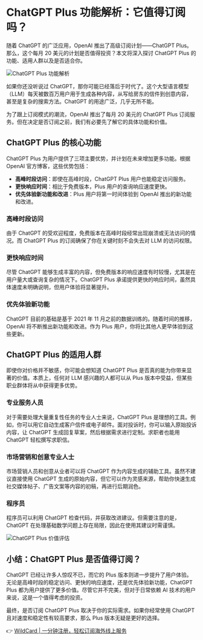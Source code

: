 # ChatGPT Plus 功能解析：它值得订阅吗？

随着 ChatGPT 的广泛应用，OpenAI 推出了高级订阅计划——ChatGPT Plus。那么，这个每月 20 美元的计划是否值得投资？本文将深入探讨 ChatGPT Plus 的功能、适用人群以及是否适合你。

![ChatGPT Plus 功能解析](https://bbtdd.com/img/457030600.webp)

如果你还没听说过 ChatGPT，那你可能已经落后于时代了。这个大型语言模型（LLM）每天被数百万用户用于生成各种内容，从写给房东的信件到创意内容，甚至是复杂的搜索方法。ChatGPT 的用途广泛，几乎无所不能。

为了跟上订阅模式的潮流，OpenAI 推出了每月 20 美元的 ChatGPT Plus 订阅服务。但在决定是否订阅之前，我们有必要先了解它的具体功能和价值。

## ChatGPT Plus 的核心功能

ChatGPT Plus 为用户提供了三项主要优势，并计划在未来增加更多功能。根据 OpenAI 官方博客，这些优势包括：

- **高峰时段访问**：即使在高峰时段，ChatGPT Plus 用户也能稳定访问服务。
- **更快响应时间**：相比于免费版本，Plus 用户的查询响应速度更快。
- **优先体验新功能和改进**：Plus 用户将第一时间体验到 OpenAI 推出的新功能和改进。

### 高峰时段访问

由于 ChatGPT 的受欢迎程度，免费版本在高峰时段经常出现崩溃或无法访问的情况。而 ChatGPT Plus 的订阅确保了你在关键时刻不会失去对 LLM 的访问权限。

### 更快响应时间

尽管 ChatGPT 能够生成丰富的内容，但免费版本的响应速度有时较慢，尤其是在用户量大或查询复杂的情况下。ChatGPT Plus 承诺提供更快的响应时间，虽然具体速度未明确说明，但用户体验将显著提升。

### 优先体验新功能

ChatGPT 目前的基础是基于 2021 年 11 月之前的数据训练的。随着时间的推移，OpenAI 将不断推出新功能和改进。作为 Plus 用户，你将比其他人更早体验到这些更新。

## ChatGPT Plus 的适用人群

即使你对价格并不敏感，你可能会想知道 ChatGPT Plus 是否真的能为你带来显著的价值。本质上，任何对 LLM 感兴趣的人都可以从 Plus 版本中受益，但某些职业群体将从中获得更多优势。

### 专业服务人员

对于需要处理大量重复性任务的专业人士来说，ChatGPT Plus 是理想的工具。例如，你可以用它自动生成客户信件或电子邮件。面对投诉时，你可以输入原始投诉内容，让 ChatGPT 生成回复草案，然后根据需求进行定制。求职者也能用 ChatGPT 轻松撰写求职信。

### 市场营销和创意专业人士

市场营销人员和创意从业者可以将 ChatGPT 作为内容生成的辅助工具。虽然不建议直接使用 ChatGPT 生成的原始内容，但它可以作为灵感来源，帮助你快速生成社交媒体帖子、广告文案等内容的初稿，再进行后期润色。

### 程序员

程序员可以利用 ChatGPT 检查代码，并获取改进建议。但需要注意的是，ChatGPT 在处理基础数学问题上存在局限，因此在使用其建议时需谨慎。

![ChatGPT Plus 价值评估](https://bbtdd.com/img/587520232037813.webp)

## 小结：ChatGPT Plus 是否值得订阅？

ChatGPT 已经让许多人惊叹不已，而它的 Plus 版本则进一步提升了用户体验。无论是高峰时段的稳定访问、更快的响应速度，还是优先体验新功能，ChatGPT Plus 都为用户提供了更多价值。尽管它并不完美，但对于日常依赖 AI 技术的用户来说，这是一个值得考虑的投资。

最终，是否订阅 ChatGPT Plus 取决于你的实际需求。如果你经常使用 ChatGPT 且对速度和稳定性有较高要求，那么 Plus 版本无疑是更好的选择。

👉 [WildCard | 一分钟注册，轻松订阅海外线上服务](https://bbtdd.com/WildCard)